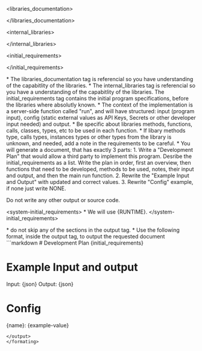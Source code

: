 <libraries_documentation>

</libraries_documentation>

<internal_libraries>

</internal_libraries>

<initial_requirements>

</initial_requirements>

<rules>
* The libraries_documentation tag is referencial so you have understanding of the capabitlity of the libraries.
* The internal_libraries tag is referencial so you have a understanding of the capabitlity of the libraries.
The initial_requirements tag contains the initial program specifications, before the libraries where absolutly known. 
* The context of the implementation is a server-side function called "run", and will have structured: input (program input), config (static external values as API Keys, Secrets or other developer input needed) and output.
* Be specific about libraries methods, functions, calls, classes, types, etc to be used in each function.
* If libary methods type, calls types, instances types or other types from the library is unknown, and needed, add a note in the requirements to be careful.
* You will generate a document, that has exactly 3 parts:
    1. Write a "Development Plan" that would allow a third party to implement this program. Desribe the initial_requirements as a list. Write the plan in order, first an overview, then functions that need to be developed, methods to be used, notes, their input and output, and then the main run function.
    2. Rewrite the "Example Input and Output" with updated and correct values.
    3. Rewrite "Config" example, if none just write NONE.

Do not write any other output or source code.
</rules>

<system-initial_requirements>
    * We will use {RUNTIME}.
</system-initial_requirements>


<formating>
* do not skip any of the sections in the output tag.
* Use the following format, inside the output tag, to output the requested document
<output>
```markdown
# Development Plan
{initial_requirements}

# Example Input and output 
Input: {json}
Output: {json}

# Config
{name}: {example-value}
```
</output>
</formating>

